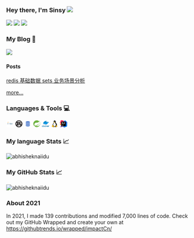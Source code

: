### Hey there, I'm Sinsy <img src="https://media.giphy.com/media/hvRJCLFzcasrR4ia7z/giphy.gif" width="25px">
[![](https://img.shields.io/badge/Homepage-about-brightgreen?style=flat-square)](https://blog.sincehub.cn/about/)
[![](https://img.shields.io/badge/Email-sinsy%401996@gmail.com-red?style=flat-square)](mailto:sinsy1996@gmail.com)
[![](https://img.shields.io/badge/InfoQ-sinsy-blue?style=flat-square)](https://www.infoq.cn/u/sinsy/publish)


### My Blog :pencil:

[![](https://img.shields.io/badge/sinsy-blog-e91e63?style=flat-square&labelColor=1c40a5)](https://blog.sincehub.cn/)

#### Posts 

[redis 基础数据 sets 业务场景分析](https://blog.sincehub.cn/2020/11/28/redis-sets/)

[more...](https://blog.sincehub.cn/)

### Languages & Tools 💻

<code><img height="20" src="https://raw.githubusercontent.com/github/explore/main/topics/java/java.png"></code>
<code><img height="20" src="https://raw.githubusercontent.com/github/explore/main/topics/rust/rust.png"></code>
<code><img height="20" src="https://raw.githubusercontent.com/github/explore/main/topics/sql/sql.png"></code>
<code><img height="20" src="https://raw.githubusercontent.com/github/explore/main/topics/spring-boot/spring-boot.png"></code>
<code><img height="20" src="https://raw.githubusercontent.com/github/explore/main/topics/docker/docker.png"></code>
<code><img height="20" src="https://raw.githubusercontent.com/github/explore/main/topics/linux/linux.png"></code>
<code><img height="20" src="https://raw.githubusercontent.com/github/explore/main/topics/intellij-idea/intellij-idea.png"></code>

### My language Stats 📈
 
 <img src="https://github-readme-stats.vercel.app/api/top-langs/?username=impactCn&show_icons=true&theme=gotham" alt="abhisheknaiidu" />

### My GitHub Stats 📈

 <img src="https://github-readme-stats.vercel.app/api?username=impactCn&show_icons=true&theme=gotham" alt="abhisheknaiidu" />

### About 2021
 In 2021, I made 139 contributions and modified 7,000 lines of code. Check out my GitHub Wrapped and create your own at https://githubtrends.io/wrapped/impactCn/

